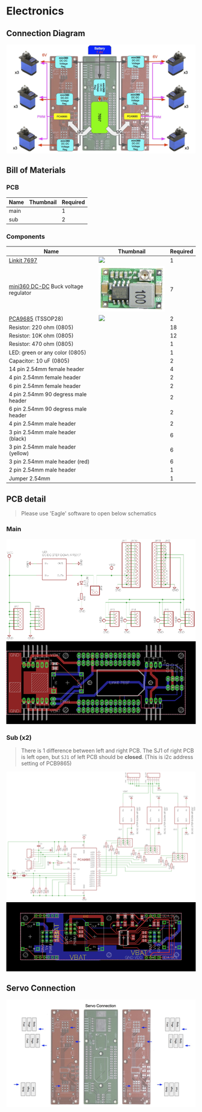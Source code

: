 # Electronics

## Connection Diagram

![connections](files/connections.jpg)

## Bill of Materials

### PCB

Name | Thumbnail | Required |
-------- | --------- | -------- |
main |           | 1 |
sub |           | 2 |

### Components

Name | Thumbnail | Required |
-------- | --------- | -------- |
[Linkit 7697](https://labs.mediatek.com/zh-tw/platform/linkit-7697) | <img width=200 src='https://labs.mediatek.com/images/img_hdk_7697.png'/> | 1 |
[mini360 DC-DC](https://www.aliexpress.com/w/wholesale-mini360-dc-dc.html) Buck voltage regulator | ![](files/mini360.png) | 7 |
[PCA9685](https://cdn-shop.adafruit.com/datasheets/PCA9685.pdf) (TSSOP28)| ![](files/pca9685.png) | 2 |
Resistor: 220 ohm (0805) | | 18 |
Resistor: 10K ohm (0805) | | 12 |
Resistor: 470 ohm (0805) | | 1 |
LED: green or any color (0805) | | 1 |
Capacitor: 10 uF (0805) | | 2 |
14 pin 2.54mm female header | | 4 |
4 pin 2.54mm female header | | 2 |
6 pin 2.54mm female header | | 2 |
4 pin 2.54mm 90 degress male header | | 2 |
6 pin 2.54mm 90 degress male header | | 2 |
4 pin 2.54mm male header | | 2 |
3 pin 2.54mm male header (black) | | 6 |
3 pin 2.54mm male header (yellow) | | 6 |
3 pin 2.54mm male header (red) | | 6 |
2 pin 2.54mm male header | | 1 |
Jumper 2.54mm | | 1 |

## PCB detail

> Please use 'Eagle' software to open below schematics

### Main

![main_sch](files/main_sch.png)
![main_brd](files/main_brd.png)

### Sub (x2)

> There is 1 difference between left and right PCB. The SJ1 of right PCB is left open, but `SJ1` of left PCB should be **closed**. (This is i2c address setting of PCB9865)

![sub_sch](files/sub_sch.png)
![sub_brd](files/sub_brd.png)


## Servo Connection

![servo_conn](files/servo_conn.jpg)
